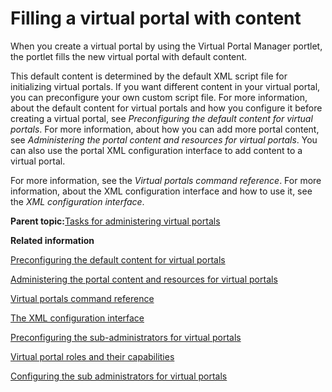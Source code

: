 # Filling a virtual portal with content

When you create a virtual portal by using the Virtual Portal Manager portlet, the portlet fills the new virtual portal with default content.

This default content is determined by the default XML script file for initializing virtual portals. If you want different content in your virtual portal, you can preconfigure your own custom script file. For more information, about the default content for virtual portals and how you configure it before creating a virtual portal, see *Preconfiguring the default content for virtual portals*. For more information, about how you can add more portal content, see *Administering the portal content and resources for virtual portals*. You can also use the portal XML configuration interface to add content to a virtual portal.

For more information, see the *Virtual portals command reference*. For more information, about the XML configuration interface and how to use it, see the *XML configuration interface*.

**Parent topic:**[Tasks for administering virtual portals](../admin-system/advptsk.md)

**Related information**  


[Preconfiguring the default content for virtual portals](../admin-system/advp_precfg_content.md)

[Administering the portal content and resources for virtual portals](../admin-system/advp_adm_content.md)

[Virtual portals command reference](../admin-system/advpref_cmd.md)

[The XML configuration interface](../admin-system/admxmlai.md)

[Preconfiguring the sub-administrators for virtual portals](../admin-system/advp_precfg_subadm.md)

[Virtual portal roles and their capabilities](../admin-system/advppln_roles.md)

[Configuring the sub administrators for virtual portals](../admin-system/advp_tsk_cfg_subadmin.md)

